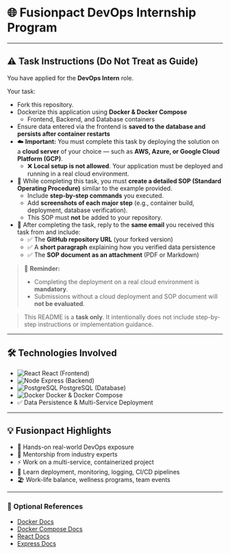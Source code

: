 # 🌐 Fusionpact DevOps Internship Program
---
## ⚠️ Task Instructions (Do Not Treat as Guide)

You have applied for the **DevOps Intern** role.  

Your task:

- Fork this repository.  
- Dockerize this application using **Docker & Docker Compose**  
  - Frontend, Backend, and Database containers  
- Ensure data entered via the frontend is **saved to the database and persists after container restarts**  
- ☁️ **Important:** You must complete this task by deploying the solution on a **cloud server** of your choice — such as **AWS, Azure, or Google Cloud Platform (GCP)**.  
  - ❌ **Local setup is not allowed**. Your application must be deployed and running in a real cloud environment.  
- 📸 While completing this task, you must **create a detailed SOP (Standard Operating Procedure)** similar to the example provided.  
  - Include **step-by-step commands** you executed.  
  - Add **screenshots of each major step** (e.g., container build, deployment, database verification).  
  - This SOP must **not** be added to your repository.  
- 📨 After completing the task, reply to the **same email** you received this task from and include:  
  - ✅ The **GitHub repository URL** (your forked version)  
  - ✅ A **short paragraph** explaining how you verified data persistence  
  - ✅ The **SOP document as an attachment** (PDF or Markdown)

> 🧠 **Reminder:**  
> - Completing the deployment on a real cloud environment is **mandatory**.  
> - Submissions without a cloud deployment and SOP document will **not be evaluated**.


> This README is a **task only**. It intentionally does not include step-by-step instructions or implementation guidance.

---

## 🛠 Technologies Involved

- ![React](https://img.shields.io/badge/React-61DAFB?style=flat-square&logo=react&logoColor=black) React (Frontend)  
- ![Node](https://img.shields.io/badge/Node.js-339933?style=flat-square&logo=node.js&logoColor=white) Express (Backend)  
- ![PostgreSQL](https://img.shields.io/badge/PostgreSQL-336791?style=flat-square&logo=postgresql&logoColor=white) PostgreSQL (Database)  
- ![Docker](https://img.shields.io/badge/Docker-2496ED?style=flat-square&logo=docker&logoColor=white) Docker & Docker Compose  
- ✅ Data Persistence & Multi-Service Deployment  

---

## 💡 Fusionpact Highlights

- 🌟 Hands-on real-world DevOps exposure  
- 👥 Mentorship from industry experts  
- ⚡ Work on a multi-service, containerized project  
- 🎯 Learn deployment, monitoring, logging, CI/CD pipelines  
- 🏖 Work-life balance, wellness programs, team events  

---

### 🔗 Optional References

- [Docker Docs](https://docs.docker.com/)  
- [Docker Compose Docs](https://docs.docker.com/compose/)  
- [React Docs](https://reactjs.org/docs/getting-started.html)  
- [Express Docs](https)
